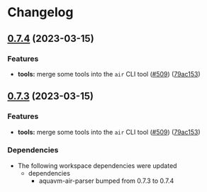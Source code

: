 # Changelog

## [0.7.4](https://github.com/fluencelabs/aquavm/compare/air-execution-info-collector-v0.7.3...air-execution-info-collector-v0.7.4) (2023-03-15)


### Features

* **tools:** merge some tools into the `air` CLI tool ([#509](https://github.com/fluencelabs/aquavm/issues/509)) ([79ac153](https://github.com/fluencelabs/aquavm/commit/79ac153f1dcfc0a77ec511c6e25285728312ad4c))

## [0.7.3](https://github.com/fluencelabs/aquavm/compare/air-execution-info-collector-v0.7.2...air-execution-info-collector-v0.7.3) (2023-03-15)


### Features

* **tools:** merge some tools into the `air` CLI tool ([#509](https://github.com/fluencelabs/aquavm/issues/509)) ([79ac153](https://github.com/fluencelabs/aquavm/commit/79ac153f1dcfc0a77ec511c6e25285728312ad4c))


### Dependencies

* The following workspace dependencies were updated
  * dependencies
    * aquavm-air-parser bumped from 0.7.3 to 0.7.4
